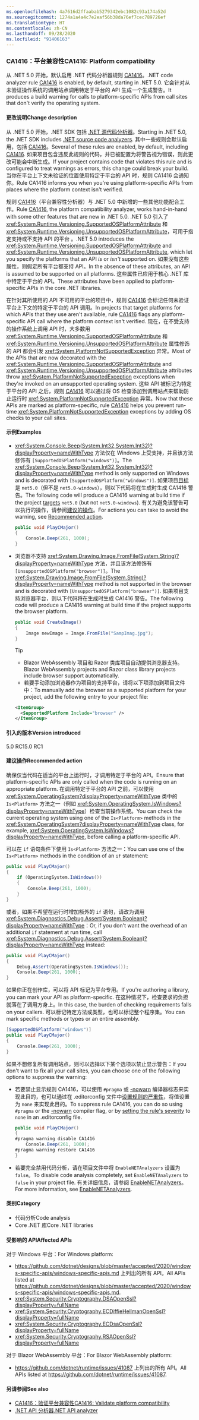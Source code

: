 ```yaml
---
ms.openlocfilehash: 4a7616d2ffaabab5279342ebc1082c93a174a52d
ms.sourcegitcommit: 1274a1a4a4c7e2eaf56b38da76ef7cec789726ef
ms.translationtype: HT
ms.contentlocale: zh-CN
ms.lasthandoff: 09/28/2020
ms.locfileid: "91406163"
---
```

### <a name="ca1416-platform-compatibility"></a><span data-ttu-id="eceea-101">CA1416：平台兼容性</span><span class="sxs-lookup"><span data-stu-id="eceea-101">CA1416: Platform compatibility</span></span>

<span data-ttu-id="eceea-102">从 .NET 5.0 开始，默认启用 .NET 代码分析器规则 [CA1416](/visualstudio/code-quality/ca1416)。</span><span class="sxs-lookup"><span data-stu-id="eceea-102">.NET code analyzer rule [CA1416](/visualstudio/code-quality/ca1416) is enabled, by default, starting in .NET 5.0.</span></span> <span data-ttu-id="eceea-103">它会针对从未验证操作系统的调用站点调用特定于平台的 API 生成一个生成警告。</span><span class="sxs-lookup"><span data-stu-id="eceea-103">It produces a build warning for calls to platform-specific APIs from call sites that don't verify the operating system.</span></span>

#### <a name="change-description"></a><span data-ttu-id="eceea-104">更改说明</span><span class="sxs-lookup"><span data-stu-id="eceea-104">Change description</span></span>

<span data-ttu-id="eceea-105">从 .NET 5.0 开始，.NET SDK 包括 [.NET 源代码分析器](../../../../docs/fundamentals/productivity/code-analysis.md)。</span><span class="sxs-lookup"><span data-stu-id="eceea-105">Starting in .NET 5.0, the .NET SDK includes [.NET source code analyzers](../../../../docs/fundamentals/productivity/code-analysis.md).</span></span> <span data-ttu-id="eceea-106">其中一些规则会默认启用，包括 [CA1416](/visualstudio/code-quality/ca1416)。</span><span class="sxs-lookup"><span data-stu-id="eceea-106">Several of these rules are enabled, by default, including [CA1416](/visualstudio/code-quality/ca1416).</span></span> <span data-ttu-id="eceea-107">如果项目包含违反此规则的代码，并已被配置为将警告视为错误，则此更改可能会中断生成。</span><span class="sxs-lookup"><span data-stu-id="eceea-107">If your project contains code that violates this rule and is configured to treat warnings as errors, this change could break your build.</span></span> <span data-ttu-id="eceea-108">当你在平台上下文未验证的位置使用特定于平台的 API 时，规则 CA1416 会通知你。</span><span class="sxs-lookup"><span data-stu-id="eceea-108">Rule CA1416 informs you when you're using platform-specific APIs from places where the platform context isn't verified.</span></span>

<span data-ttu-id="eceea-109">规则 [CA1416](/visualstudio/code-quality/ca1416)（平台兼容性分析器）与 .NET 5.0 中新增的一些其他功能配合工作。</span><span class="sxs-lookup"><span data-stu-id="eceea-109">Rule [CA1416](/visualstudio/code-quality/ca1416), the platform compatibility analyzer, works hand-in-hand with some other features that are new in .NET 5.0.</span></span> <span data-ttu-id="eceea-110">.NET 5.0 引入了 <xref:System.Runtime.Versioning.SupportedOSPlatformAttribute> 和 <xref:System.Runtime.Versioning.UnsupportedOSPlatformAttribute>，可用于指定支持或不支持 API 的平台 。</span><span class="sxs-lookup"><span data-stu-id="eceea-110">.NET 5.0 introduces the <xref:System.Runtime.Versioning.SupportedOSPlatformAttribute> and <xref:System.Runtime.Versioning.UnsupportedOSPlatformAttribute>, which let you specify the platforms that an API *is* or *isn't* supported on.</span></span> <span data-ttu-id="eceea-111">如果没有这些属性，则假定所有平台都支持 API。</span><span class="sxs-lookup"><span data-stu-id="eceea-111">In the absence of these attributes, an API is assumed to be supported on all platforms.</span></span> <span data-ttu-id="eceea-112">这些属性已应用于核心 .NET 库中特定于平台的 API。</span><span class="sxs-lookup"><span data-stu-id="eceea-112">These attributes have been applied to platform-specific APIs in the core .NET libraries.</span></span>

<span data-ttu-id="eceea-113">在针对其所使用的 API 不可用的平台的项目中，规则 [CA1416](/visualstudio/code-quality/ca1416) 会标记任何未验证平台上下文的特定于平台的 API 调用。</span><span class="sxs-lookup"><span data-stu-id="eceea-113">In projects that target platforms for which APIs that they use aren't available, rule [CA1416](/visualstudio/code-quality/ca1416) flags any platform-specific API call where the platform context isn't verified.</span></span> <span data-ttu-id="eceea-114">现在，在不受支持的操作系统上调用 API 时，大多数用 <xref:System.Runtime.Versioning.SupportedOSPlatformAttribute> 和 <xref:System.Runtime.Versioning.UnsupportedOSPlatformAttribute> 属性修饰的 API 都会引发 <xref:System.PlatformNotSupportedException> 异常。</span><span class="sxs-lookup"><span data-stu-id="eceea-114">Most of the APIs that are now decorated with the <xref:System.Runtime.Versioning.SupportedOSPlatformAttribute> and <xref:System.Runtime.Versioning.UnsupportedOSPlatformAttribute> attributes throw <xref:System.PlatformNotSupportedException> exceptions when they're invoked on an unsupported operating system.</span></span> <span data-ttu-id="eceea-115">这些 API 被标记为特定于平台的 API 之后，规则 [CA1416](/visualstudio/code-quality/ca1416) 可以通过将 OS 检查添加到调用站点来帮助防止运行时 <xref:System.PlatformNotSupportedException> 异常。</span><span class="sxs-lookup"><span data-stu-id="eceea-115">Now that these APIs are marked as platform-specific, rule [CA1416](/visualstudio/code-quality/ca1416) helps you prevent run-time <xref:System.PlatformNotSupportedException> exceptions by adding OS checks to your call sites.</span></span>

#### <a name="examples"></a><span data-ttu-id="eceea-116">示例</span><span class="sxs-lookup"><span data-stu-id="eceea-116">Examples</span></span>

- <span data-ttu-id="eceea-117"><xref:System.Console.Beep(System.Int32,System.Int32)?displayProperty=nameWithType> 方法仅在 Windows 上受支持，并且该方法修饰有 `[SupportedOSPlatform("windows")]`。</span><span class="sxs-lookup"><span data-stu-id="eceea-117">The <xref:System.Console.Beep(System.Int32,System.Int32)?displayProperty=nameWithType> method is only supported on Windows and is decorated with `[SupportedOSPlatform("windows")]`.</span></span> <span data-ttu-id="eceea-118">如果项目[目标](../../../../docs/standard/frameworks.md)是 `net5.0`（但不是 `net5.0-windows`），则以下代码将在生成时生成 CA1416 警告。</span><span class="sxs-lookup"><span data-stu-id="eceea-118">The following code will produce a CA1416 warning at build time if the project [targets](../../../../docs/standard/frameworks.md) `net5.0` (but not `net5.0-windows`).</span></span> <span data-ttu-id="eceea-119">有关为避免该警告可以执行的操作，请参阅[建议的操作](#recommended-action)。</span><span class="sxs-lookup"><span data-stu-id="eceea-119">For actions you can take to avoid the warning, see [Recommended action](#recommended-action).</span></span>

  ```csharp
  public void PlayCMajor()
  {
      Console.Beep(261, 1000);
  }
  ```

- <span data-ttu-id="eceea-120">浏览器不支持 <xref:System.Drawing.Image.FromFile(System.String)?displayProperty=nameWithType> 方法，并且该方法修饰有 `[UnsupportedOSPlatform("browser")]`。</span><span class="sxs-lookup"><span data-stu-id="eceea-120">The <xref:System.Drawing.Image.FromFile(System.String)?displayProperty=nameWithType> method is not supported in the browser and is decorated with `[UnsupportedOSPlatform("browser")]`.</span></span> <span data-ttu-id="eceea-121">如果项目支持浏览器平台，则以下代码将在生成时生成 CA1416 警告。</span><span class="sxs-lookup"><span data-stu-id="eceea-121">The following code will produce a CA1416 warning at build time if the project supports the browser platform.</span></span>

  ```csharp
  public void CreateImage()
  {
      Image newImage = Image.FromFile("SampImag.jpg");
  }
  ```

  > [!TIP]
  >
  > - <span data-ttu-id="eceea-122">Blazor WebAssembly 项目和 Razor 类库项目自动提供浏览器支持。</span><span class="sxs-lookup"><span data-stu-id="eceea-122">Blazor WebAssembly projects and Razor class library projects include browser support automatically.</span></span>
  > - <span data-ttu-id="eceea-123">若要手动添加浏览器作为项目的支持平台，请将以下项添加到项目文件中：</span><span class="sxs-lookup"><span data-stu-id="eceea-123">To manually add the browser as a supported platform for your project, add the following entry to your project file:</span></span>
  >
  >  ```xml
  >  <ItemGroup>
  >    <SupportedPlatform Include="browser" />
  >  </ItemGroup>
  >  ```

#### <a name="version-introduced"></a><span data-ttu-id="eceea-124">引入的版本</span><span class="sxs-lookup"><span data-stu-id="eceea-124">Version introduced</span></span>

<span data-ttu-id="eceea-125">5.0 RC1</span><span class="sxs-lookup"><span data-stu-id="eceea-125">5.0 RC1</span></span>

#### <a name="recommended-action"></a><span data-ttu-id="eceea-126">建议操作</span><span class="sxs-lookup"><span data-stu-id="eceea-126">Recommended action</span></span>

<span data-ttu-id="eceea-127">确保仅当代码在适当的平台上运行时，才调用特定于平台的 API。</span><span class="sxs-lookup"><span data-stu-id="eceea-127">Ensure that platform-specific APIs are only called when the code is running on an appropriate platform.</span></span> <span data-ttu-id="eceea-128">在调用特定于平台的 API 之前，可以使用 <xref:System.OperatingSystem?displayProperty=nameWithType> 类中的 `Is<Platform>` 方法之一（例如 <xref:System.OperatingSystem.IsWindows?displayProperty=nameWithType>）检查当前操作系统。</span><span class="sxs-lookup"><span data-stu-id="eceea-128">You can check the current operating system using one of the `Is<Platform>` methods in the <xref:System.OperatingSystem?displayProperty=nameWithType> class, for example, <xref:System.OperatingSystem.IsWindows?displayProperty=nameWithType>, before calling a platform-specific API.</span></span>

<span data-ttu-id="eceea-129">可以在 `if` 语句条件下使用 `Is<Platform>` 方法之一：</span><span class="sxs-lookup"><span data-stu-id="eceea-129">You can use one of the `Is<Platform>` methods in the condition of an `if` statement:</span></span>

```csharp
public void PlayCMajor()
{
    if (OperatingSystem.IsWindows())
    {
        Console.Beep(261, 1000);
    }
}
```

<span data-ttu-id="eceea-130">或者，如果不希望在运行时增加额外的 `if` 语句，请改为调用 <xref:System.Diagnostics.Debug.Assert(System.Boolean)?displayProperty=nameWithType>：</span><span class="sxs-lookup"><span data-stu-id="eceea-130">Or, if you don't want the overhead of an additional `if` statement at run time, call <xref:System.Diagnostics.Debug.Assert(System.Boolean)?displayProperty=nameWithType> instead:</span></span>

```csharp
public void PlayCMajor()
{
    Debug.Assert(OperatingSystem.IsWindows());
    Console.Beep(261, 1000);
}
```

<span data-ttu-id="eceea-131">如果你正在创作库，可以将 API 标记为平台专用。</span><span class="sxs-lookup"><span data-stu-id="eceea-131">If you're authoring a library, you can mark your API as platform-specific.</span></span> <span data-ttu-id="eceea-132">在这种情况下，检查要求的负担就落在了调用方身上。</span><span class="sxs-lookup"><span data-stu-id="eceea-132">In this case, the burden of checking requirements falls on your callers.</span></span> <span data-ttu-id="eceea-133">可以标记特定方法或类型，也可以标记整个程序集。</span><span class="sxs-lookup"><span data-stu-id="eceea-133">You can mark specific methods or types or an entire assembly.</span></span>

```csharp
[SupportedOSPlatform("windows")]
public void PlayCMajor()
{
    Console.Beep(261, 1000);
}
```

<span data-ttu-id="eceea-134">如果不想修复所有调用站点，则可以选择以下某个选项以禁止显示警告：</span><span class="sxs-lookup"><span data-stu-id="eceea-134">If you don't want to fix all your call sites, you can choose one of the following options to suppress the warning:</span></span>

- <span data-ttu-id="eceea-135">若要禁止显示规则 CA1416，可以使用 `#pragma` 或 [-nowarn](../../../../docs/csharp/language-reference/compiler-options/nowarn-compiler-option.md) 编译器标志来实现此目的，也可以通过在 .editorconfig 文件中[设置规则的严重性](../../../../docs/fundamentals/productivity/configure-code-analysis-rules.md#suppress-violations)，将值设置为 `none` 来实现此目的。</span><span class="sxs-lookup"><span data-stu-id="eceea-135">To suppress rule CA1416, you can do so using `#pragma` or the [-nowarn](../../../../docs/csharp/language-reference/compiler-options/nowarn-compiler-option.md) compiler flag, or by [setting the rule's severity](../../../../docs/fundamentals/productivity/configure-code-analysis-rules.md#suppress-violations) to `none` in an .editorconfig file.</span></span>

  ```csharp
  public void PlayCMajor()
  {
  #pragma warning disable CA1416
      Console.Beep(261, 1000);
  #pragma warning restore CA1416
  }
  ```

- <span data-ttu-id="eceea-136">若要完全禁用代码分析，请在项目文件中将 `EnableNETAnalyzers` 设置为 `false`。</span><span class="sxs-lookup"><span data-stu-id="eceea-136">To disable code analysis completely, set `EnableNETAnalyzers` to `false` in your project file.</span></span> <span data-ttu-id="eceea-137">有关详细信息，请参阅 [EnableNETAnalyzers](../../../../docs/core/project-sdk/msbuild-props.md#enablenetanalyzers)。</span><span class="sxs-lookup"><span data-stu-id="eceea-137">For more information, see [EnableNETAnalyzers](../../../../docs/core/project-sdk/msbuild-props.md#enablenetanalyzers).</span></span>

#### <a name="category"></a><span data-ttu-id="eceea-138">类别</span><span class="sxs-lookup"><span data-stu-id="eceea-138">Category</span></span>

- <span data-ttu-id="eceea-139">代码分析</span><span class="sxs-lookup"><span data-stu-id="eceea-139">Code analysis</span></span>
- <span data-ttu-id="eceea-140">Core .NET 库</span><span class="sxs-lookup"><span data-stu-id="eceea-140">Core .NET libraries</span></span>

#### <a name="affected-apis"></a><span data-ttu-id="eceea-141">受影响的 API</span><span class="sxs-lookup"><span data-stu-id="eceea-141">Affected APIs</span></span>

<span data-ttu-id="eceea-142">对于 Windows 平台：</span><span class="sxs-lookup"><span data-stu-id="eceea-142">For Windows platform:</span></span>

- <span data-ttu-id="eceea-143"><https://github.com/dotnet/designs/blob/master/accepted/2020/windows-specific-apis/windows-specific-apis.md> 上列出的所有 API。</span><span class="sxs-lookup"><span data-stu-id="eceea-143">All APIs listed at <https://github.com/dotnet/designs/blob/master/accepted/2020/windows-specific-apis/windows-specific-apis.md>.</span></span>
- <xref:System.Security.Cryptography.DSAOpenSsl?displayProperty=fullName>
- <xref:System.Security.Cryptography.ECDiffieHellmanOpenSsl?displayProperty=fullName>
- <xref:System.Security.Cryptography.ECDsaOpenSsl?displayProperty=fullName>
- <xref:System.Security.Cryptography.RSAOpenSsl?displayProperty=fullName>

<span data-ttu-id="eceea-144">对于 Blazor WebAssembly 平台：</span><span class="sxs-lookup"><span data-stu-id="eceea-144">For Blazor WebAssembly platform:</span></span>

- <span data-ttu-id="eceea-145"><https://github.com/dotnet/runtime/issues/41087> 上列出的所有 API。</span><span class="sxs-lookup"><span data-stu-id="eceea-145">All APIs listed at <https://github.com/dotnet/runtime/issues/41087>.</span></span>

<!--

#### Affected APIs

- ``

-->

#### <a name="see-also"></a><span data-ttu-id="eceea-146">另请参阅</span><span class="sxs-lookup"><span data-stu-id="eceea-146">See also</span></span>

- [<span data-ttu-id="eceea-147">CA1416：验证平台兼容性</span><span class="sxs-lookup"><span data-stu-id="eceea-147">CA1416: Validate platform compatibility</span></span>](/visualstudio/code-quality/ca1416)
- [<span data-ttu-id="eceea-148">.NET API 分析器</span><span class="sxs-lookup"><span data-stu-id="eceea-148">.NET API analyzer</span></span>](../../../../docs/standard/analyzers/api-analyzer.md)
